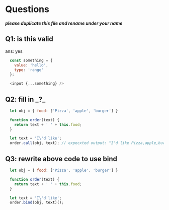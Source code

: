 # Questions

***please duplicate this file and rename under your name***

## Q1: is this valid

ans: yes

```javascript
  const something = {
    value: 'hello',
    type: 'range'
  };

  <input {...something} />
```

## Q2: fill in \_?_

```javascript
  let obj = { food: ['Pizza', 'apple', 'burger'] }

  function order(text) {
    return text + ' ' + this.food;
  }

  let text = 'I\'d like';
  order.call(obj, text); // expecxted output: "I'd like Pizza,apple,burger"
```

## Q3: rewrite above code to use bind

```javascript
  let obj = { food: ['Pizza', 'apple', 'burger'] }

  function order(text) {
    return text + ' ' + this.food;
  }

  let text = 'I\'d like';
  order.bind(obj, text)();
```
